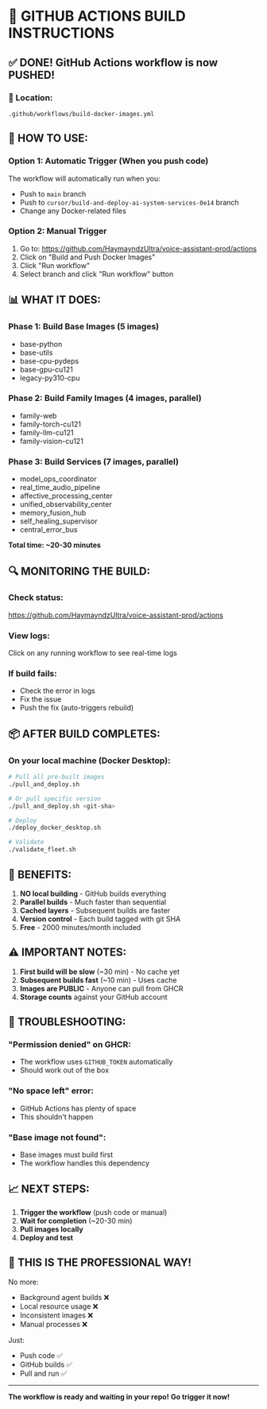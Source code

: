# 🚀 GITHUB ACTIONS BUILD INSTRUCTIONS

## ✅ **DONE! GitHub Actions workflow is now PUSHED!**

### **📍 Location:**
`.github/workflows/build-docker-images.yml`

## **🎯 HOW TO USE:**

### **Option 1: Automatic Trigger (When you push code)**
The workflow will automatically run when you:
- Push to `main` branch
- Push to `cursor/build-and-deploy-ai-system-services-0e14` branch
- Change any Docker-related files

### **Option 2: Manual Trigger**
1. Go to: https://github.com/HaymayndzUltra/voice-assistant-prod/actions
2. Click on "Build and Push Docker Images"
3. Click "Run workflow"
4. Select branch and click "Run workflow" button

## **📊 WHAT IT DOES:**

### **Phase 1: Build Base Images (5 images)**
- base-python
- base-utils  
- base-cpu-pydeps
- base-gpu-cu121
- legacy-py310-cpu

### **Phase 2: Build Family Images (4 images, parallel)**
- family-web
- family-torch-cu121
- family-llm-cu121
- family-vision-cu121

### **Phase 3: Build Services (7 images, parallel)**
- model_ops_coordinator
- real_time_audio_pipeline
- affective_processing_center
- unified_observability_center
- memory_fusion_hub
- self_healing_supervisor
- central_error_bus

**Total time: ~20-30 minutes**

## **🔍 MONITORING THE BUILD:**

### **Check status:**
https://github.com/HaymayndzUltra/voice-assistant-prod/actions

### **View logs:**
Click on any running workflow to see real-time logs

### **If build fails:**
- Check the error in logs
- Fix the issue
- Push the fix (auto-triggers rebuild)

## **📦 AFTER BUILD COMPLETES:**

### **On your local machine (Docker Desktop):**
```bash
# Pull all pre-built images
./pull_and_deploy.sh

# Or pull specific version
./pull_and_deploy.sh <git-sha>

# Deploy
./deploy_docker_desktop.sh

# Validate
./validate_fleet.sh
```

## **🎉 BENEFITS:**

1. **NO local building** - GitHub builds everything
2. **Parallel builds** - Much faster than sequential
3. **Cached layers** - Subsequent builds are faster
4. **Version control** - Each build tagged with git SHA
5. **Free** - 2000 minutes/month included

## **⚠️ IMPORTANT NOTES:**

1. **First build will be slow** (~30 min) - No cache yet
2. **Subsequent builds fast** (~10 min) - Uses cache
3. **Images are PUBLIC** - Anyone can pull from GHCR
4. **Storage counts** against your GitHub account

## **🔧 TROUBLESHOOTING:**

### **"Permission denied" on GHCR:**
- The workflow uses `GITHUB_TOKEN` automatically
- Should work out of the box

### **"No space left" error:**
- GitHub Actions has plenty of space
- This shouldn't happen

### **"Base image not found":**
- Base images must build first
- The workflow handles this dependency

## **📈 NEXT STEPS:**

1. **Trigger the workflow** (push code or manual)
2. **Wait for completion** (~20-30 min)
3. **Pull images locally**
4. **Deploy and test**

## **💯 THIS IS THE PROFESSIONAL WAY!**

No more:
- Background agent builds ❌
- Local resource usage ❌
- Inconsistent images ❌
- Manual processes ❌

Just:
- Push code ✅
- GitHub builds ✅
- Pull and run ✅

---
**The workflow is ready and waiting in your repo!**
**Go trigger it now!**